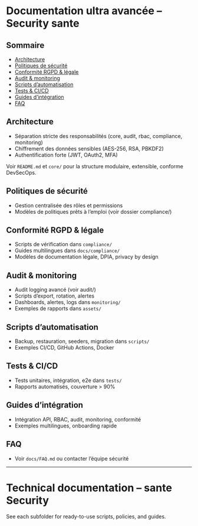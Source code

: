 # Documentation ultra avancée – Security sante

## Sommaire
- [Architecture](#architecture)
- [Politiques de sécurité](#politiques)
- [Conformité RGPD & légale](#conformite)
- [Audit & monitoring](#audit)
- [Scripts d’automatisation](#scripts)
- [Tests & CI/CD](#tests)
- [Guides d’intégration](#guides)
- [FAQ](#faq)

## Architecture
- Séparation stricte des responsabilités (core, audit, rbac, compliance, monitoring)
- Chiffrement des données sensibles (AES-256, RSA, PBKDF2)
- Authentification forte (JWT, OAuth2, MFA)

Voir `README.md` et `core/` pour la structure modulaire, extensible, conforme DevSecOps.

## Politiques de sécurité
- Gestion centralisée des rôles et permissions
- Modèles de politiques prêts à l’emploi (voir dossier compliance/)

## Conformité RGPD & légale
- Scripts de vérification dans `compliance/`
- Guides multilingues dans `docs/compliance/`
- Modèles de documentation légale, DPIA, privacy by design

## Audit & monitoring
- Audit logging avancé (voir audit/)
- Scripts d’export, rotation, alertes
- Dashboards, alertes, logs dans `monitoring/`
- Exemples de rapports dans `assets/`

## Scripts d’automatisation
- Backup, restauration, seeders, migration dans `scripts/`
- Exemples CI/CD, GitHub Actions, Docker

## Tests & CI/CD
- Tests unitaires, intégration, e2e dans `tests/`
- Rapports automatisés, couverture > 90%

## Guides d’intégration
- Intégration API, RBAC, audit, monitoring, conformité
- Exemples multilingues, onboarding rapide

## FAQ
- Voir `docs/FAQ.md` ou contacter l’équipe sécurité

---

# Technical documentation – sante Security

See each subfolder for ready-to-use scripts, policies, and guides.
